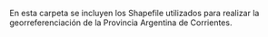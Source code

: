 En esta carpeta se incluyen los Shapefile utilizados para realizar la georreferenciación de la Provincia Argentina de Corrientes.
